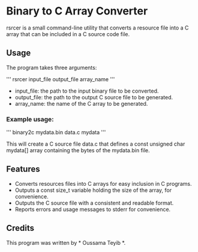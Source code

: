 # Binary to C Array Converter
rsrcer is a small command-line utility that converts a resource file into a C array that can be included in a C source code file.

## Usage
The program takes three arguments:

'''
rsrcer input_file output_file array_name '''

- input_file: the path to the input binary file to be converted. 
- output_file: the path to the output C source file to be generated.
- array_name: the name of the C array to be generated.

### Example usage:

'''
binary2c mydata.bin data.c mydata '''

This will create a C source file data.c that defines a const unsigned char mydata[] array containing the bytes of the mydata.bin file.

## Features
- Converts resources files into C arrays for easy inclusion in C programs.
- Outputs a const size_t variable holding the size of the array, for convenience.
- Outputs the C source file with a consistent and readable format.
- Reports errors and usage messages to stderr for convenience.

## Credits
This program was written by * Oussama Teyib *.
